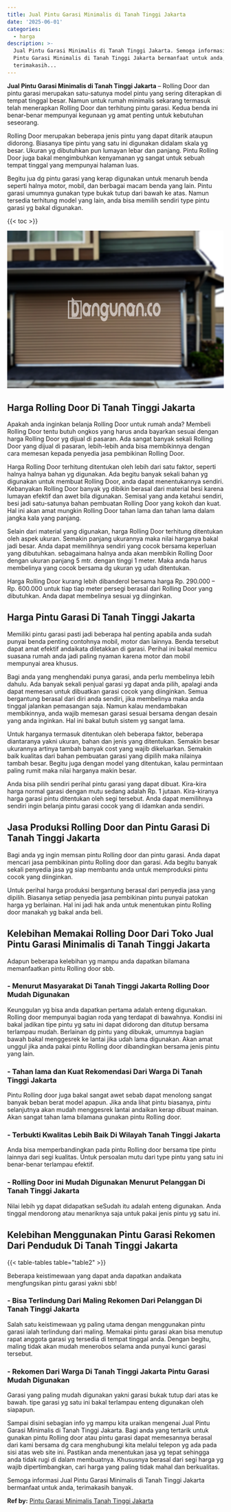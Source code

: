 ```yaml
---
title: Jual Pintu Garasi Minimalis di Tanah Tinggi Jakarta
date: '2025-06-01'
categories:
  - harga
description: >-
  Jual Pintu Garasi Minimalis di Tanah Tinggi Jakarta. Semoga informasi Jual
  Pintu Garasi Minimalis di Tanah Tinggi Jakarta bermanfaat untuk anda,
  terimakasih...
---
```


**Jual Pintu Garasi Minimalis di Tanah Tinggi Jakarta** – Rolling Door dan pintu garasi merupakan satu-satunya model pintu yang sering diterapkan di tempat tinggal besar. Namun untuk rumah minimalis sekarang termasuk telah menerapkan Rolling Door dan terhitung pintu garasi. Kedua benda ini benar-benar mempunyai kegunaan yg amat penting untuk kebutuhan seseorang.

Rolling Door merupakan beberapa jenis pintu yang dapat ditarik ataupun didorong. Biasanya tipe pintu yang satu ini digunakan didalam skala yg besar. Ukuran yg dibutuhkan pun lumayan lebar dan panjang. Pintu Rolling Door juga bakal mengimbuhkan kenyamanan yg sangat untuk sebuah tempat tinggal yang mempunyai halaman luas.

Begitu jua dg pintu garasi yang kerap digunakan untuk menaruh benda seperti halnya motor, mobil, dan berbagai macam benda yang lain. Pintu garasi umumnya gunakan type bukak tutup dari bawah ke atas. Namun tersedia terhitung model yang lain, anda bisa memilih sendiri type pintu garasi yg bakal digunakan.

{{< toc >}}

![Jual Pintu Garasi Minimalis di Tanah Tinggi Jakarta](/images/pintu-garasi-50.png)

## Harga Rolling Door Di Tanah Tinggi Jakarta

Apakah anda inginkan belanja Rolling Door untuk rumah anda? Membeli Rolling Door tentu butuh ongkos yang harus anda bayarkan sesuai dengan harga Rolling Door yg dijual di pasaran. Ada sangat banyak sekali Rolling Door yang dijual di pasaran, lebih-lebih anda bisa membikinnya dengan cara memesan kepada penyedia jasa pembikinan Rolling Door.

Harga Rolling Door terhitung ditentukan oleh lebih dari satu faktor, seperti halnya halnya bahan yg digunakan. Ada begitu banyak sekali bahan yg digunakan untuk membuat Rolling Door, anda dapat menentukannya sendiri. Kebanyakan Rolling Door banyak yg dibikin berasal dari material besi karena lumayan efektif dan awet bila digunakan. Semisal yang anda ketahui sendiri, besi jadi satu-satunya bahan pembuatan Rolling Door yang kokoh dan kuat. Hal ini akan amat mungkin Rolling Door tahan lama dan tahan lama dalam jangka kala yang panjang.

Selain dari material yang digunakan, harga Rolling Door terhitung ditentukan oleh aspek ukuran. Semakin panjang ukurannya maka nilai harganya bakal jadi besar. Anda dapat memilihnya sendiri yang cocok bersama keperluan yang dibutuhkan. sebagaimana halnya anda akan membikin Rolling Door dengan ukuran panjang 5 mtr. dengan tinggi 1 meter. Maka anda harus membelinya yang cocok bersama dg ukuran yg udah ditentukan.

Harga Rolling Door kurang lebih dibanderol bersama harga Rp. 290.000 – Rp. 600.000 untuk tiap tiap meter persegi berasal dari Rolling Door yang dibutuhkan. Anda dapat membelinya sesuai yg diinginkan.

## Harga Pintu Garasi Di Tanah Tinggi Jakarta

Memiliki pintu garasi pasti jadi beberapa hal penting apabila anda sudah punyai benda penting contohnya mobil, motor dan lainnya. Benda tersebut dapat amat efektif andaikata diletakkan di garasi. Perihal ini bakal memicu suasana rumah anda jadi paling nyaman karena motor dan mobil mempunyai area khusus.

Bagi anda yang menghendaki punya garasi, anda perlu membelinya lebih dahulu. Ada banyak sekali penjual garasi yg dapat anda pilih, apalagi anda dapat memesan untuk dibuatkan garasi cocok yang diinginkan. Semua bergantung berasal dari diri anda sendiri, jika membelinya maka anda tinggal jalankan pemasangan saja. Namun kalau mendambakan membikinnya, anda wajib memesan garasi sesuai bersama dengan desain yang anda inginkan. Hal ini bakal butuh sistem yg sangat lama.

Untuk harganya termasuk ditentukan oleh beberapa faktor, beberapa diantaranya yakni ukuran, bahan dan jenis yang ditentukan. Semakin besar ukurannya artinya tambah banyak cost yang wajib dikeluarkan. Semakin baik kualitas dari bahan pembuatan garasi yang dipilih maka nilainya tambah besar. Begitu juga dengan model yang ditentukan, kalau permintaan paling rumit maka nilai harganya makin besar.

Anda bisa pilih sendiri perihal pintu garasi yang dapat dibuat. Kira-kira harga normal garasi dengan mutu sedang adalah Rp. 1 jutaan. Kira-kiranya harga garasi pintu ditentukan oleh segi tersebut. Anda dapat memilihnya sendiri ingin belanja pintu garasi cocok yang di idamkan anda sendiri.

## Jasa Produksi Rolling Door dan Pintu Garasi Di Tanah Tinggi Jakarta

Bagi anda yg ingin memsan pintu Rolling door dan pintu garasi. Anda dapat mencari jasa pembikinan pintu Rolling door dan garasi. Ada begitu banyak sekali penyedia jasa yg siap membantu anda untuk memproduksi pintu cocok yang diinginkan.

Untuk perihal harga produksi bergantung berasal dari penyedia jasa yang dipilih. Biasanya setiap penyedia jasa pembikinan pintu punyai patokan harga yg berlainan. Hal ini jadi hak anda untuk menentukan pintu Rolling door manakah yg bakal anda beli.

## Kelebihan Memakai Rolling Door Dari Toko Jual Pintu Garasi Minimalis di Tanah Tinggi Jakarta

Adapun beberapa kelebihan yg mampu anda dapatkan bilamana memanfaatkan pintu Rolling door sbb.

### \- Menurut Masyarakat Di Tanah Tinggi Jakarta Rolling Door Mudah Digunakan

Keunggulan yg bisa anda dapatkan pertama adalah enteng digunakan. Rolling door mempunyai bagian roda yang terdapat di bawahnya. Kondisi ini bakal jadikan tipe pintu yg satu ini dapat didorong dan ditutup bersama terlampau mudah. Berlainan dg pintu yang dibukak, umumnya bagian bawah bakal menggesrek ke lantai jika udah lama digunakan. Akan amat unggul jika anda pakai pintu Rolling door dibandingkan bersama jenis pintu yang lain.

### \- Tahan lama dan Kuat Rekomendasi Dari Warga Di Tanah Tinggi Jakarta

Pintu Rolling door juga bakal sangat awet sebab dapat menolong sangat banyak beban berat model apapun. Jika anda lihat pintu biasanya, pintu selanjutnya akan mudah menggesrek lantai andaikan kerap dibuat mainan. Akan sangat tahan lama bilamana gunakan pintu Rolling door.

### \- Terbukti Kwalitas Lebih Baik Di Wilayah Tanah Tinggi Jakarta

Anda bisa memperbandingkan pada pintu Rolling door bersama tipe pintu lainnya dari segi kualitas. Untuk persoalan mutu dari type pintu yang satu ini benar-benar terlampau efektif.

### \- Rolling Door ini Mudah Digunakan Menurut Pelanggan Di Tanah Tinggi Jakarta

Nilai lebih yg dapat didapatkan seSudah itu adalah enteng digunakan. Anda tinggal mendorong atau menariknya saja untuk pakai jenis pintu yg satu ini.

## Kelebihan Menggunakan Pintu Garasi Rekomen Dari Penduduk Di Tanah Tinggi Jakarta

{{< table-tables table="table2" >}}

Beberapa keistimewaan yang dapat anda dapatkan andaikata mengfungsikan pintu garasi yakni sbb!

### \- Bisa Terlindung Dari Maling Rekomen Dari Pelanggan Di Tanah Tinggi Jakarta

Salah satu keistimewaan yg paling utama dengan menggunakan pintu garasi ialah terlindung dari maling. Memakai pintu garasi akan bisa menutup rapat anggota garasi yg tersedia di tempat tinggal anda. Dengan begitu, maling tidak akan mudah menerobos selama anda punyai kunci garasi tersebut.

### \- Rekomen Dari Warga Di Tanah Tinggi Jakarta Pintu Garasi Mudah Digunakan

Garasi yang paling mudah digunakan yakni garasi bukak tutup dari atas ke bawah. tipe garasi yg satu ini bakal terlampau enteng digunakan oleh siapapun.

Sampai disini sebagian info yg mampu kita uraikan mengenai Jual Pintu Garasi Minimalis di Tanah Tinggi Jakarta. Bagi anda yang tertarik untuk gunakan pintu Rolling door atau pintu garasi dapat memesannya berasal dari kami bersama dg cara menghubungi kita melalui telepon yg ada pada sisi atas web site ini. Pastikan anda menentukan jasa yg tepat sehingga anda tidak rugi di dalam membuatnya. Khususnya berasal dari segi harga yg wajib dipertimbangkan, cari harga yang paling tidak mahal dan berkualitas.

Semoga informasi Jual Pintu Garasi Minimalis di Tanah Tinggi Jakarta bermanfaat untuk anda, terimakasih banyak.

**Ref by:** [Pintu Garasi Minimalis Tanah Tinggi Jakarta](https://id.wikipedia.org/wiki/Pintu)
